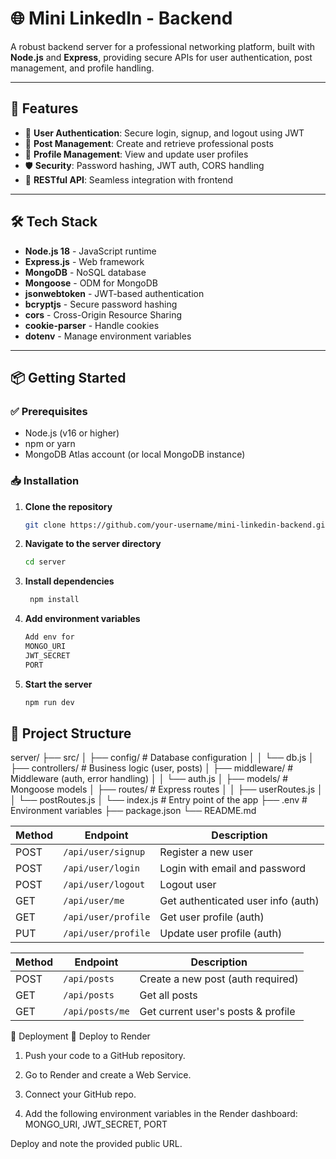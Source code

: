 # 🌐 Mini LinkedIn - Backend

A robust backend server for a professional networking platform, built with **Node.js** and **Express**, providing secure APIs for user authentication, post management, and profile handling.

---

## 🚀 Features

- 🔐 **User Authentication**: Secure login, signup, and logout using JWT
- 📝 **Post Management**: Create and retrieve professional posts
- 👤 **Profile Management**: View and update user profiles
- 🛡️ **Security**: Password hashing, JWT auth, CORS handling
- 📡 **RESTful API**: Seamless integration with frontend

---

## 🛠️ Tech Stack

- **Node.js 18** - JavaScript runtime
- **Express.js** - Web framework
- **MongoDB** - NoSQL database
- **Mongoose** - ODM for MongoDB
- **jsonwebtoken** - JWT-based authentication
- **bcryptjs** - Secure password hashing
- **cors** - Cross-Origin Resource Sharing
- **cookie-parser** - Handle cookies
- **dotenv** - Manage environment variables

---

## 📦 Getting Started

### ✅ Prerequisites

- Node.js (v16 or higher)
- npm or yarn
- MongoDB Atlas account (or local MongoDB instance)

### 📥 Installation

1. **Clone the repository**

   ```bash
   git clone https://github.com/your-username/mini-linkedin-backend.git

   ```

2. **Navigate to the server directory**

   ```bash
   cd server

   ```

3. **Install dependencies**

   ```bash
    npm install

   ```

4. **Add environment variables**

   ```bash
   Add env for
   MONGO_URI
   JWT_SECRET
   PORT

   ```

5. **Start the server**
   ```bash
   npm run dev
   ```

## 📁 Project Structure

server/
├── src/
│ ├── config/ # Database configuration
│ │ └── db.js
│ ├── controllers/ # Business logic (user, posts)
│ ├── middleware/ # Middleware (auth, error handling)
│ │ └── auth.js
│ ├── models/ # Mongoose models
│ ├── routes/ # Express routes
│ │ ├── userRoutes.js
│ │ └── postRoutes.js
│ └── index.js # Entry point of the app
├── .env # Environment variables
├── package.json
└── README.md


| Method | Endpoint            | Description                        |
| ------ | ------------------- | ---------------------------------- |
| POST   | `/api/user/signup`  | Register a new user                |
| POST   | `/api/user/login`   | Login with email and password      |
| POST   | `/api/user/logout`  | Logout user                        |
| GET    | `/api/user/me`      | Get authenticated user info (auth) |
| GET    | `/api/user/profile` | Get user profile (auth)            |
| PUT    | `/api/user/profile` | Update user profile (auth)         |

| Method | Endpoint        | Description                        |
| ------ | --------------- | ---------------------------------- |
| POST   | `/api/posts`    | Create a new post (auth required)  |
| GET    | `/api/posts`    | Get all posts                      |
| GET    | `/api/posts/me` | Get current user's posts & profile |

🚀 Deployment
🔧 Deploy to Render
1. Push your code to a GitHub repository.

2. Go to Render and create a Web Service.

3. Connect your GitHub repo.

4. Add the following environment variables in the Render dashboard:
MONGO_URI, 
JWT_SECRET, 
PORT

Deploy and note the provided public URL.